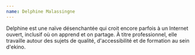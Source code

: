 ```yaml
---
name: Delphine Malassingne
---
```


Delphine est une naïve désenchantée qui croit encore parfois à un Internet ouvert, inclusif où on apprend et on partage.
À titre professionnel, elle travaille autour des sujets de qualité, d'accessibilité et de formation au sein d'ekino.
